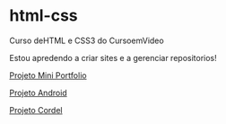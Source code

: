 # html-css
Curso deHTML e CSS3 do CursoemVideo

Estou apredendo a criar sites e a gerenciar repositorios!

<a href="https://gabriel-on.github.io/projeto-mini-portfolio/">Projeto Mini Portfolio</a>

<a href="https://gabriel-on.github.io/projeto-android/">Projeto Android</a>

<a href="https://gabriel-on.github.io/projeto-cordel/">Projeto Cordel</a>

 
